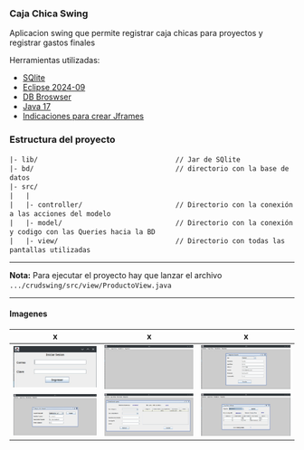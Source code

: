 ### Caja Chica Swing

Aplicacion swing que permite registrar caja chicas para proyectos y registrar gastos finales


Herramientas utilizadas:

- [SQlite](#)
- [Eclipse 2024-09](#)
- [DB Broswser](#)
- [Java 17](#)
- [Indicaciones para crear Jframes](images/indicaciones_jframe.txt)

### Estructura del proyecto

```
|- lib/                                  // Jar de SQlite
|- bd/                                   // directorio con la base de datos
|- src/
|   |
|   |- controller/                       // Directorio con la conexión  a las acciones del modelo
|   |- model/                            // Directorio con la conexión y codigo con las Queries hacia la BD
|   |- view/                             // Directorio con todas las pantallas utilizadas
```

---

**Nota:** Para ejecutar el proyecto hay que lanzar el archivo  `.../crudswing/src/view/ProductoView.java`

---

#### Imagenes

|x|x|x|
|---|---|---|
|![imagen 1](images/imagen01.jpg)|![imagen 2](images/imagen02.jpg)| ![imagen 3](images/imagen03.jpg)|
|![imagen 4](images/imagen04.jpg)|![imagen 5](images/imagen05.jpg)| ![imagen 6](images/imagen06.jpg)|